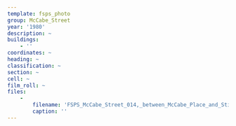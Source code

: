 ```yaml
---
template: fsps_photo
group: McCabe_Street
year: '1980'
description: ~
buildings:
    - ''
coordinates: ~
heading: ~
classification: ~
section: ~
cell: ~
film_roll: ~
files:
    -
        filename: 'FSPS_McCabe_Street_014,_between_McCabe_Place_and_Stirling_Hwy,_1-1-B,_1980.png'
        caption: ''
---
```

